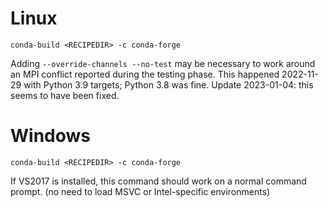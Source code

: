 # Linux

`conda-build <RECIPEDIR> -c conda-forge`

Adding `--override-channels --no-test` may be necessary to work around an MPI
conflict reported during the testing phase. This happened 2022-11-29 with Python
3.9 targets; Python 3.8 was fine. Update 2023-01-04: this seems to have been fixed.

# Windows

`conda-build <RECIPEDIR> -c conda-forge`

If VS2017 is installed, this command should work on a normal command prompt.
(no need to load MSVC or Intel-specific environments)